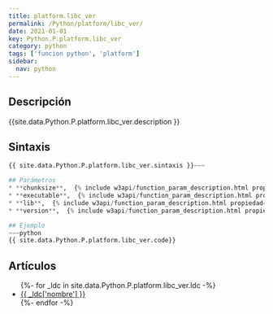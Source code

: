 ```yaml
---
title: platform.libc_ver
permalink: /Python/platform/libc_ver/
date: 2021-01-01
key: Python.P.platform.libc_ver
category: python
tags: ['funcion python', 'platform']
sidebar: 
  nav: python
---
```


## Descripción
{{site.data.Python.P.platform.libc_ver.description }}

## Sintaxis
~~~python
{{ site.data.Python.P.platform.libc_ver.sintaxis }}~~~

## Parámetros
* **chunksize**,  {% include w3api/function_param_description.html propiedad=site.data.Python.P.platform.libc_ver valor="chunksize" %}
* **executable**,  {% include w3api/function_param_description.html propiedad=site.data.Python.P.platform.libc_ver valor="executable" %}
* **lib**,  {% include w3api/function_param_description.html propiedad=site.data.Python.P.platform.libc_ver valor="lib" %}
* **version**,  {% include w3api/function_param_description.html propiedad=site.data.Python.P.platform.libc_ver valor="version" %}

## Ejemplo
~~~python
{{ site.data.Python.P.platform.libc_ver.code}}
~~~

## Artículos
<ul>
{%- for _ldc in site.data.Python.P.platform.libc_ver.ldc -%}
   <li>
       <a href="{{_ldc['url'] }}">{{ _ldc['nombre'] }}</a>
   </li>
{%- endfor -%}
</ul>
